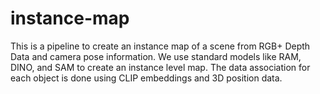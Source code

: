 # instance-map
This is a pipeline to create an instance map of a scene from RGB+ Depth Data and camera pose information. We use standard models like RAM, DINO, and SAM to create an instance level map. The data association for each object is done using CLIP embeddings and 3D position data.
